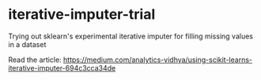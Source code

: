 # iterative-imputer-trial
Trying out sklearn's experimental iterative imputer for filling missing values in a dataset

Read the article: https://medium.com/analytics-vidhya/using-scikit-learns-iterative-imputer-694c3cca34de
